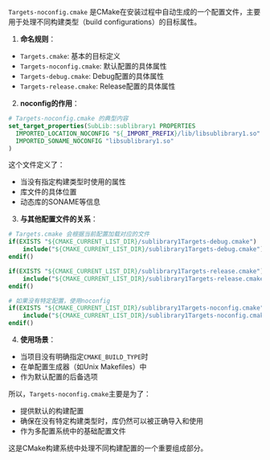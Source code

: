 

`Targets-noconfig.cmake` 是CMake在安装过程中自动生成的一个配置文件，主要用于处理不同构建类型（build configurations）的目标属性。

1. **命名规则**：
- `Targets.cmake`: 基本的目标定义
- `Targets-noconfig.cmake`: 默认配置的具体属性
- `Targets-debug.cmake`: Debug配置的具体属性
- `Targets-release.cmake`: Release配置的具体属性

2. **noconfig的作用**：
```cmake
# Targets-noconfig.cmake 的典型内容
set_target_properties(SubLib::sublibrary1 PROPERTIES
  IMPORTED_LOCATION_NOCONFIG "${_IMPORT_PREFIX}/lib/libsublibrary1.so"
  IMPORTED_SONAME_NOCONFIG "libsublibrary1.so"
)
```

这个文件定义了：
- 当没有指定构建类型时使用的属性
- 库文件的具体位置
- 动态库的SONAME等信息

3. **与其他配置文件的关系**：
```cmake
# Targets.cmake 会根据当前配置加载对应的文件
if(EXISTS "${CMAKE_CURRENT_LIST_DIR}/sublibrary1Targets-debug.cmake")
    include("${CMAKE_CURRENT_LIST_DIR}/sublibrary1Targets-debug.cmake")
endif()

if(EXISTS "${CMAKE_CURRENT_LIST_DIR}/sublibrary1Targets-release.cmake")
    include("${CMAKE_CURRENT_LIST_DIR}/sublibrary1Targets-release.cmake")
endif()

# 如果没有特定配置，使用noconfig
if(EXISTS "${CMAKE_CURRENT_LIST_DIR}/sublibrary1Targets-noconfig.cmake")
    include("${CMAKE_CURRENT_LIST_DIR}/sublibrary1Targets-noconfig.cmake")
endif()
```

4. **使用场景**：
- 当项目没有明确指定`CMAKE_BUILD_TYPE`时
- 在单配置生成器（如Unix Makefiles）中
- 作为默认配置的后备选项

所以，`Targets-noconfig.cmake`主要是为了：
- 提供默认的构建配置
- 确保在没有特定构建类型时，库仍然可以被正确导入和使用
- 作为多配置系统中的基础配置文件

这是CMake构建系统中处理不同构建配置的一个重要组成部分。
